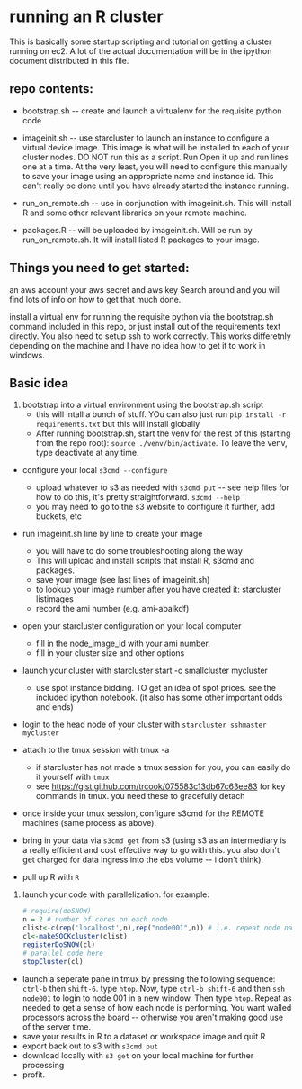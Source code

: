 # running an R cluster
This is basically some startup scripting and tutorial on getting a cluster running on ec2. 
A lot of the actual documentation will be in the ipython document distributed in this file.



## repo contents: 
* bootstrap.sh -- create and launch a virtualenv for the requisite python code
* imageinit.sh -- use starcluster to launch an instance to configure a virtual device image. This image is what will be installed to each of your cluster nodes. DO NOT run this as a script. Run Open it up and run lines one at a time. At the very least, you will need to configure this manually to save your image using an appropriate name and instance id. This can't really be done until you have already started the instance running.

* run_on_remote.sh -- use in conjunction with imageinit.sh. This will install R and some other relevant libraries on your remote machine. 
* packages.R -- will be uploaded by imageinit.sh. Will be run by run_on_remote.sh. It will install listed R packages to your image.


## Things you need to get started: 
an aws account
your aws secret and aws key
Search around and you will find lots of info on how to get that much done. 

install a virtual env for running the requisite python via the bootstrap.sh command included in this repo, or just install out of the requirements text directly.
You also need to setup ssh to work correctly. This works differetnly depending on the machine and I have no idea how to get it to work in windows. 


## Basic idea
1. bootstrap into a virtual environment using the bootstrap.sh script
	* this will intall a bunch of stuff. YOu can also just run `pip install -r requirements.txt` but this will install globally
	* After running bootstrap.sh, start the venv for the rest of this (starting from the repo root): `source ./venv/bin/activate`. To leave the venv, type deactivate at any time.

* configure your local `s3cmd --configure`
	* upload whatever to s3 as needed with `s3cmd put` -- see help files for how to do this, it's pretty straightforward. `s3cmd --help`
	* you may need to go to the s3 website to configure it further, add buckets, etc


* run imageinit.sh line by line to create your image
	* you will have to do some troubleshooting along the way
	* This will upload and install scripts that install R, s3cmd and packages. 
	* save your image (see last lines of imageinit.sh)
	* to lookup your image number after you have created it: starcluster listimages
	* record the ami number (e.g. ami-abalkdf) 

* open your starcluster configuration on your local computer
	* fill in the node_image_id with your ami number. 
	* fill in your cluster size and other options

* launch your cluster with starcluster start -c smallcluster mycluster
	* use spot instance bidding. TO get an idea of spot prices. see the included ipython notebook. (it also has some other important odds and ends)
* login to the head node of your cluster with `starcluster sshmaster mycluster`
* attach to the tmux session with tmux -a 
	* if starcluster has not made a tmux session for you, you can easily do it yourself with `tmux` 
	* see https://gist.github.com/trcook/075583c13db67c63ee83 for key commands in tmux. you need these to gracefully detach
* once inside your tmux session, configure s3cmd for the REMOTE machines (same process as above). 
* bring in your data via `s3cmd get` from s3 (using s3 as an intermediary is a really efficient and cost effective way to go with this. you also don't get charged for data ingress into the ebs volume -- i don't think). 
* pull up R with `R`
1. launch your code with parallelization. for example:
	```r
	# require(doSNOW)
	n = 2 # number of cores on each node
	clist<-c(rep('localhost',n),rep("node001",n)) # i.e. repeat node name for the # of cores on each node
	cl<-makeSOCKcluster(clist)
	registerDoSNOW(cl)
	# parallel code here
	stopCluster(cl)

	```
* launch a seperate pane in tmux by pressing the following sequence: `ctrl-b` then `shift-6`. type `htop`. Now, type `ctrl-b shift-6` and then `ssh node001` to login to node 001 in a new window. Then type `htop`. Repeat as needed to get  a sense of how each node is performing. You want walled processors across the board -- otherwise you aren't making good use of the server time.
* save your results in R to a dataset or workspace image and quit R
* export back out to s3 with `s3cmd put`
* download locally with `s3 get` on your local machine for further processing
* profit.